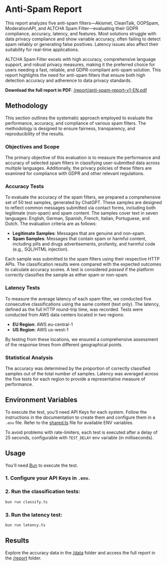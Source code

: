 # Anti-Spam Report

This report analyzes five anti-spam filters—Akismet, CleanTalk, OOPSpam, ModerationAPI, and ALTCHA Spam Filter—evaluating their GDPR compliance, accuracy, latency, and features. Most solutions struggle with data privacy compliance and show variable accuracy, often failing to detect spam reliably or generating false positives. Latency issues also affect their suitability for real-time applications.

ALTCHA Spam Filter excels with high accuracy, comprehensive language support, and robust privacy measures, making it the preferred choice for users needing a fast, reliable, and GDPR-compliant anti-spam solution. This report highlights the need for anti-spam filters that ensure both high detection accuracy and adherence to data privacy standards.

__Download the full report in PDF__: [/report/anti-spam-report-v1-EN.pdf](/report/anti-spam-report-v1-EN.pdf?raw=1)

## Methodology

This section outlines the systematic approach employed to evaluate the performance, accuracy, and compliance of various spam filters. The methodology is designed to ensure fairness, transparency, and reproducibility of the results.

### Objectives and Scope

The primary objective of this evaluation is to measure the performance and accuracy of selected spam filters in classifying user-submitted data across multiple languages. Additionally, the privacy policies of these filters are examined for compliance with GDPR and other relevant regulations.

### Accuracy Tests

To evaluate the accuracy of the spam filters, we prepared a comprehensive set of 50 test samples, generated by ChatGPT. These samples are designed to reflect common messages submitted via contact forms, including both legitimate (non-spam) and spam content. The samples cover text in seven languages: English, German, Spanish, French, Italian, Portuguese, and Dutch. The evaluation criteria are as follows:

- **Legitimate Samples**: Messages that are genuine and non-spam.
- **Spam Samples**: Messages that contain spam or harmful content, including pills and drugs advertisements, profanity, and harmful code (e.g., SQL/HTML injection).

Each sample was submitted to the spam filters using their respective HTTP APIs. The classification results were compared with the expected outcomes to calculate accuracy scores. A test is considered _passed_ if the platform correctly classifies the sample as either spam or non-spam.

### Latency Tests

To measure the average latency of each spam filter, we conducted five consecutive classifications using the same content (text only). The latency, defined as the full HTTP round-trip time, was recorded. Tests were conducted from AWS data centers located in two regions:

- **EU Region**: AWS eu-central-1
- **US Region**: AWS us-west-1

By testing from these locations, we ensured a comprehensive assessment of the response times from different geographical points.

### Statistical Analysis

The accuracy was determined by the proportion of correctly classified samples out of the total number of samples. Latency was averaged across the five tests for each region to provide a representative measure of performance.

## Environment Variables

To execute the test, you'll need API Keys for each system. Follow the instructions in the documentation to create them and configure them in a `.env` file. Refer to the [shared.ts](/shared.ts) file for available ENV variables.

To avoid problems with rate-limiters, each test is executed after a delay of 25 seconds, configurable with `TEST_DELAY` env variable (in milliseconds).

## Usage

You'll need [Bun](https://bun.sh) to execute the test.

### 1. Configure your API Keys in `.env`.

### 2. Run the classification tests:

```sh
bun run classify.ts
```

### 3. Run the latency test:

```sh
bun run latency.ts
```

## Results

Explore the accuracy data in the [/data](/data) folder and access the full report in the [/report](/report) folder.